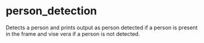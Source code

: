 # person_detection
Detects a person and prints output as person detected if a person is present in the frame and vise vera if a person is not detected.

